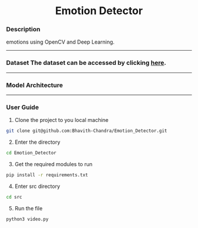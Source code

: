 <h1 align='center'>Emotion Detector</h1>

### Description
 emotions using OpenCV and Deep Learning.

---

### Dataset The dataset can be accessed by clicking <a href='https://www.kaggle.com/msambare/fer2013'>here</a>.

---

### Model Architecture

---

### User Guide

1. Clone the project to you local machine

```bash
git clone git@github.com:Bhavith-Chandra/Emotion_Detector.git
```

2. Enter the directory

```bash
cd Emotion_Detector
```

3. Get the required modules to run

```bash
pip install -r requirements.txt
```

4. Enter src directory

```bash
cd src
```

5. Run the file

```bash
python3 video.py
```




